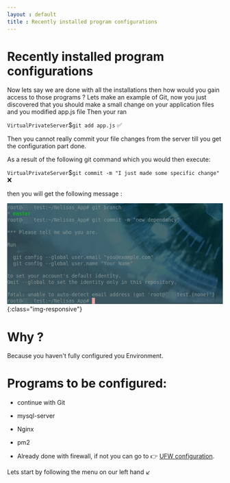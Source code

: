 ```yaml
---
layout : default
title : Recently installed program configurations
---
```


# Recently installed program configurations


Now lets say we are done with all the installations then how would you gain access to those programs ?
Lets make an example of Git, now you just discovered that you should make a small change on your application files and you modified app.js file
Then your ran

`VirtualPrivateServer`$`git add app.js` :white_check_mark:

Then you cannot really commit your file changes from the server till you get the configuration part done.

As a result of the following git command which you would then execute:

`VirtualPrivateServer`$`git commit -m "I just made some specific change"` :x:

then you will get the following message :

![image-title-here](/img/posts_Schematics/firstExGitConfig.png){:class="img-responsive"}


# Why ?

Because you haven't fully configured you Environment.

# Programs to be configured:

* continue with Git

* mysql-server

* Nginx

* pm2

* Already done with firewall, if not you can go to :point_right: [UFW configuration](/25-ufwConfigurationForhttpServer.html).

Lets start by following the menu on our left hand :arrow_lower_left:
